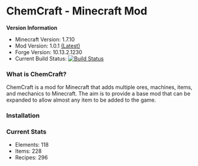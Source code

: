ChemCraft - Minecraft Mod
=========

**Version Information**
* Minecraft Version:  	1.7.10
* Mod Version:        	1.0.1 [(Latest)](#Latest)
* Forge Version:      	10.13.2.1230
* Current Build Status: [![Build Status](http://jenkins.chemcraft.info/job/ChemCraft/badge/icon)](http://jenkins.chemcraft.info/job/ChemCraft)


### What is ChemCraft?
ChemCraft is a mod for Minecraft that adds multiple ores, machines, items, and mechanics to Minecraft. The aim is to provide a base mod that can be expanded to allow almost any item to be added to the game.

### Installation

### Current Stats
* Elements: 118
* Items:    228
* Recipes:  296
